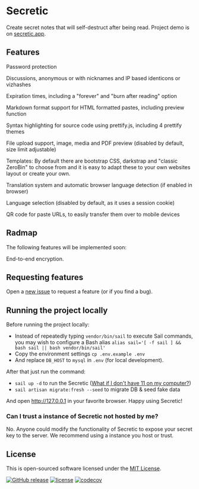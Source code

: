 # Secretic

Create secret notes that will self-destruct after being read. Project demo is on [secretic.app](https://secretic.app). 

## Features

Password protection

Discussions, anonymous or with nicknames and IP based identicons or vizhashes

Expiration times, including a "forever" and "burn after reading" option

Markdown format support for HTML formatted pastes, including preview function

Syntax highlighting for source code using prettify.js, including 4 prettify themes

File upload support, image, media and PDF preview (disabled by default, size limit adjustable)

Templates: By default there are bootstrap CSS, darkstrap and "classic ZeroBin" to choose from and it is easy to adapt these to your own websites layout or create your own.

Translation system and automatic browser language detection (if enabled in browser)

Language selection (disabled by default, as it uses a session cookie)

QR code for paste URLs, to easily transfer them over to mobile devices


## Radmap

The following features will be implemented soon:

End-to-end encryption.


## Requesting features

Open a [new issue](https://github.com/secretica/secretic/issues/new) to request a feature (or if you find a bug).


## Running the project locally

Before running the project locally:

- Instead of repeatedly typing `vendor/bin/sail` to execute Sail commands, you may wish to configure a Bash alias ```alias sail='[ -f sail ] && bash sail || bash vendor/bin/sail'```
- Copy the environment settings ```cp .env.example .env```
- And replace `DB_HOST` to `mysql` in `.env` (for local development).

After that just run the command:

- ```sail up -d``` to run the Secretic ([What if I don't have 11 on my computer?](https://github.com/secretica/secretic/issues/570))
- ```sail artisan migrate:fresh --seed``` to migrate DB & seed fake data

And open http://127.0.0.1 in your favorite browser. Happy using Secretic! 

### Can I trust a instance of Secretic not hosted by me?

No. Anyone could modify the functionality of Secretic to expose your secret key to the server. We recommend using a instance you host or trust.

## License

This is open-sourced software licensed under the [MIT License](https://github.com/gomzyakov/php-code-style/blob/main/LICENSE).

[![GitHub release](https://img.shields.io/github/release/gomzyakov/secretic.svg)](https://github.com/gomzyakov/secretic/releases/latest)
[![license](https://img.shields.io/badge/License-MIT-green.svg)](https://github.com/gomzyakov/secretic/blob/development/LICENSE)
[![codecov](https://codecov.io/gh/secretica/secretic/branch/main/graph/badge.svg?token=4CYTVMVUYV)](https://codecov.io/gh/secretica/secretic)
